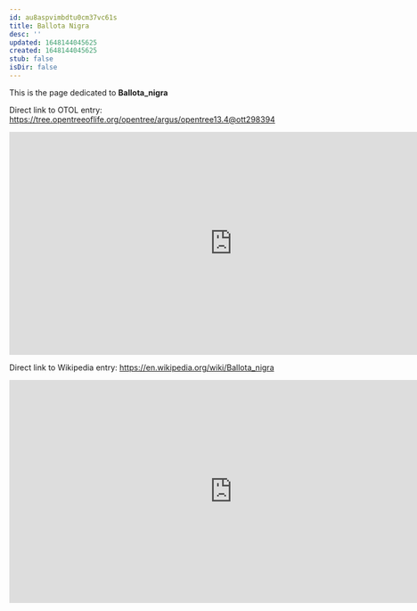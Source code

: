 ```yaml
---
id: au8aspvimbdtu0cm37vc61s
title: Ballota Nigra
desc: ''
updated: 1648144045625
created: 1648144045625
stub: false
isDir: false
---
```

This is the page dedicated to **Ballota_nigra**


Direct link to OTOL entry: https://tree.opentreeoflife.org/opentree/argus/opentree13.4@ott298394



<html>
    <body>
    <iframe src="https://tree.opentreeoflife.org/opentree/argus/opentree13.4@ott298394"
    width="800" height="400" frameborder="0" allowfullscreen> </iframe>
    </body>
</html>
    


Direct link to Wikipedia entry: https://en.wikipedia.org/wiki/Ballota_nigra



<html>
    <body>
    <iframe src="https://en.wikipedia.org/wiki/Ballota_nigra"
    width="800" height="400" frameborder="0" allowfullscreen> </iframe>
    </body>
</html>
    
